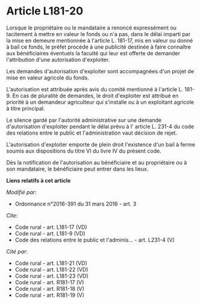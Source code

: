 # Article L181-20

Lorsque le propriétaire ou le mandataire a renoncé expressément ou tacitement à mettre en valeur le fonds ou n'a pas, dans le
délai imparti par la mise en demeure mentionnée à l'article L. 181-17, mis en valeur ou donné à bail ce fonds, le préfet
procède à une publicité destinée à faire connaître aux bénéficiaires éventuels la faculté qui leur est offerte de demander
l'attribution d'une autorisation d'exploiter. 

Les demandes d'autorisation d'exploiter sont accompagnées d'un projet de mise en valeur agricole du fonds. 

L'autorisation est attribuée après avis du comité mentionné à l'article L. 181-9. En cas de pluralité de demandes, le droit
d'exploiter est attribué en priorité à un demandeur agriculteur qui s'installe ou à un exploitant agricole à titre
principal. 

Le silence gardé par l'autorité administrative sur une demande d'autorisation d'exploiter pendant le délai prévu à l' article
L. 231-4 du code des relations entre le public et l'administration vaut décision de rejet. 

L'autorisation d'exploiter emporte de plein droit l'existence d'un bail à ferme soumis aux dispositions du titre VI du livre
IV du présent code. 

Dès la notification de l'autorisation au bénéficiaire et au propriétaire ou à son mandataire, le bénéficiaire peut entrer
dans les lieux.

**Liens relatifs à cet article**

_Modifié par_:

  - Ordonnance n°2016-391 du 31 mars 2016 - art. 3

_Cite_:

  - Code rural - art. L181-17 (VD)
  - Code rural - art. L181-9 (VD)
  - Code des relations entre le public et l'adminis... - art. L231-4 (V)

_Cité par_:

  - Code rural - art. L181-21 (VD)
  - Code rural - art. L181-22 (VD)
  - Code rural - art. L181-23 (VD)
  - Code rural - art. R181-17 (V)
  - Code rural - art. R181-18 (V)
  - Code rural - art. R181-19 (V)
